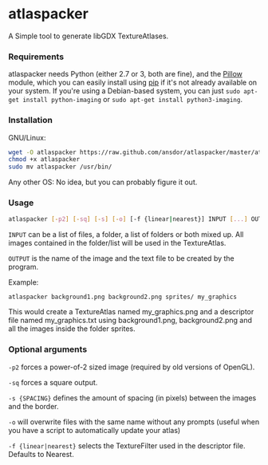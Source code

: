 atlaspacker
===========
A Simple tool to generate libGDX TextureAtlases.

### Requirements
atlaspacker needs Python (either 2.7 or 3, both are fine), and the [Pillow](http://python-imaging.github.io/) module, which you can easily install using [pip](https://pypi.python.org/pypi/pip) if it's not already available on your system. If you're using a Debian-based system, you can just ```sudo apt-get install python-imaging``` or ```sudo apt-get install python3-imaging```.

### Installation
GNU/Linux:
```bash
wget -O atlaspacker https://raw.github.com/ansdor/atlaspacker/master/atlaspacker.py
chmod +x atlaspacker
sudo mv atlaspacker /usr/bin/
```
Any other OS:
No idea, but you can probably figure it out.

### Usage
```bash
atlaspacker [-p2] [-sq] [-s] [-o] [-f {linear|nearest}] INPUT [...] OUTPUT
```

```INPUT``` can be a list of files, a folder, a list of folders or both mixed up. All images contained in the folder/list will be used in the TextureAtlas.

```OUTPUT``` is the name of the image and the text file to be created by the program.

Example:
```
atlaspacker background1.png background2.png sprites/ my_graphics
```

This would create a TextureAtlas named my_graphics.png and a descriptor file named my_graphics.txt using background1.png, background2.png and all the images inside the folder sprites.

### Optional arguments
```-p2``` forces a power-of-2 sized image (required by old versions of OpenGL).

```-sq``` forces a square output.

```-s {SPACING}``` defines the amount of spacing (in pixels) between the images and the border.

```-o``` will overwrite files with the same name without any prompts (useful when you have a script to automatically update your atlas)

```-f {linear|nearest}``` selects the TextureFilter used in the descriptor file. Defaults to Nearest.
